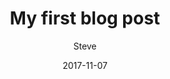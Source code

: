 ---
path: "/blog/my-first-post"
date: "2017-11-07"
title: "My first blog post"
author: "Steve"
image: "https://images.pexels.com/photos/169573/pexels-photo-169573.jpeg?auto=compress&cs=tinysrgb&dpr=2&w=500"
alt: "coding and coffee"
description: "On the other hand, we denounce with righteous indignation and dislike men who are so beguiled and demoralized by the charms of pleasure of the moment, so blinded by desire, that they cannot foresee the pain and trouble that are bound to ensue; and equal blame belongs to those who fail in their duty through weakness of will, which is the same as saying through shrinking from toil and pain. These cases are perfectly simple and easy to distinguish. In a free hour, when our power of choice is untrammelled and when nothing prevents our being able to do what we like best, every pleasure is to be welcomed and every pain avoided. But in certain circumstances and owing to the claims of duty or the obligations of business it will frequently occur that pleasures have to be repudiated and annoyances accepted. The wise man therefore always holds in these matters to this principle of selection he rejects pleasures to secure other greater pleasures, or else he endures pains to avoid worse pains."
---